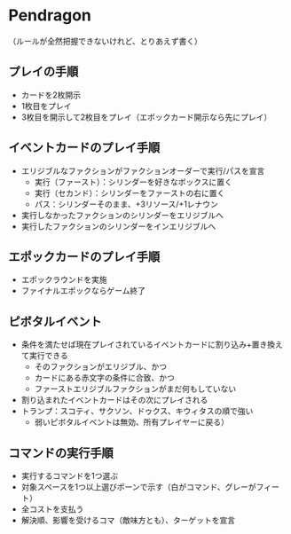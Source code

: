 # Pendragon

（ルールが全然把握できないけれど、とりあえず書く）

## プレイの手順
- カードを2枚開示
- 1枚目をプレイ
- 3枚目を開示して2枚目をプレイ（エポックカード開示なら先にプレイ）

## イベントカードのプレイ手順
- エリジブルなファクションがファクションオーダーで実行/パスを宣言
  - 実行（ファースト）：シリンダーを好きなボックスに置く
  - 実行（セカンド）：シリンダーをファーストの右に置く
  - パス：シリンダーそのまま、+3リソース/+1レナウン	
- 実行しなかったファクションのシリンダーをエリジブルへ
- 実行したファクションのシリンダーをインエリジブルへ

## エポックカードのプレイ手順
- エポックラウンドを実施
- ファイナルエポックならゲーム終了

## ピボタルイベント
- 条件を満たせば現在プレイされているイベントカードに割り込み+置き換えて実行できる
  - そのファクションがエリジブル、かつ
  - カードにある赤文字の条件に合致、かつ
  - ファーストエリジブルファクションがまだ何もしていない
- 割り込まれたイベントカードはその次にプレイされる
- トランプ：スコティ、サクソン、ドゥクス、キウィタスの順で強い
  - 弱いピボタルイベントは無効、所有プレイヤーに戻る）

## コマンドの実行手順
- 実行するコマンドを1つ選ぶ
- 対象スペースを1つ以上選びポーンで示す（白がコマンド、グレーがフィート）
- 全コストを支払う
- 解決順、影響を受けるコマ（敵味方とも）、ターゲットを宣言
